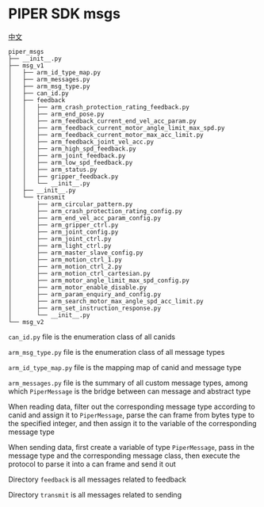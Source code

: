 # PIPER SDK msgs

[中文](MSGS_V1.MD)

```shell
piper_msgs
├── __init__.py
├── msg_v1
│   ├── arm_id_type_map.py
│   ├── arm_messages.py
│   ├── arm_msg_type.py
│   ├── can_id.py
│   ├── feedback
│   │   ├── arm_crash_protection_rating_feedback.py
│   │   ├── arm_end_pose.py
│   │   ├── arm_feedback_current_end_vel_acc_param.py
│   │   ├── arm_feedback_current_motor_angle_limit_max_spd.py
│   │   ├── arm_feedback_current_motor_max_acc_limit.py
│   │   ├── arm_feedback_joint_vel_acc.py
│   │   ├── arm_high_spd_feedback.py
│   │   ├── arm_joint_feedback.py
│   │   ├── arm_low_spd_feedback.py
│   │   ├── arm_status.py
│   │   ├── gripper_feedback.py
│   │   └── __init__.py
│   ├── __init__.py
│   └── transmit
│       ├── arm_circular_pattern.py
│       ├── arm_crash_protection_rating_config.py
│       ├── arm_end_vel_acc_param_config.py
│       ├── arm_gripper_ctrl.py
│       ├── arm_joint_config.py
│       ├── arm_joint_ctrl.py
│       ├── arm_light_ctrl.py
│       ├── arm_master_slave_config.py
│       ├── arm_motion_ctrl_1.py
│       ├── arm_motion_ctrl_2.py
│       ├── arm_motion_ctrl_cartesian.py
│       ├── arm_motor_angle_limit_max_spd_config.py
│       ├── arm_motor_enable_disable.py
│       ├── arm_param_enquiry_and_config.py
│       ├── arm_search_motor_max_angle_spd_acc_limit.py
│       ├── arm_set_instruction_response.py
│       └── __init__.py
└── msg_v2
```

`can_id.py` file is the enumeration class of all canids

`arm_msg_type.py` file is the enumeration class of all message types

`arm_id_type_map.py` file is the mapping map of canid and message type

`arm_messages.py` file is the summary of all custom message types, among which `PiperMessage` is the bridge between can message and abstract type

When reading data, filter out the corresponding message type according to canid and assign it to `PiperMessage`, parse the can frame from bytes type to the specified integer, and then assign it to the variable of the corresponding message type

When sending data, first create a variable of type `PiperMessage`, pass in the message type and the corresponding message class, then execute the protocol to parse it into a can frame and send it out

Directory `feedback` is all messages related to feedback

Directory `transmit` is all messages related to sending

